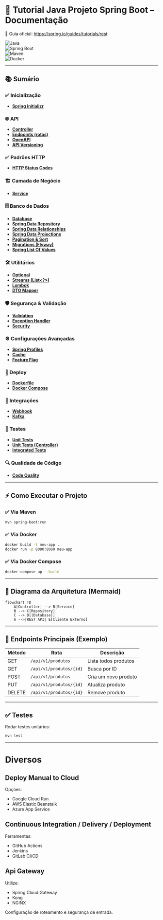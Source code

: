 # 🚀  Tutorial Java Projeto Spring Boot – Documentação

📘 Guia oficial: https://spring.io/guides/tutorials/rest

![Java](https://img.shields.io/badge/Java-17-blue)  
![Spring Boot](https://img.shields.io/badge/Spring%20Boot-3.0-brightgreen)  
![Maven](https://img.shields.io/badge/Maven-Build-orange)  
![Docker](https://img.shields.io/badge/Docker-Supported-blue)  

---

## 📚 Sumário

### ✅ Inicialização
- **[Spring Initializr](docs/spring-initializr.md)**  

### 🌐 API
- **[Controller](docs/api-controller.md)**  
- **[Endpoints (rotas)](docs/endpoints.md)**  
- **[OpenAPI](docs/openapi.md)**  
- **[API Versioning](docs/api-versioning.md)**  

### ✅ Padrões HTTP
- **[HTTP Status Codes](docs/http-status-code.md)**  

### 🏗 Camada de Negócio
- **[Service](docs/service.md)**  

### 🗄 Banco de Dados
- **[Database](docs/database.md)**  
- **[Spring Data Repository](docs/repository.md)**  
- **[Spring Data Relationships](docs/data-relationships.md)**  
- **[Spring Data Projections](docs/data-projections.md)**  
- **[Pagination & Sort](docs/data-pagination.md)**  
- **[Migrations (Flyway)](docs/migrations.md)**  
- **[Spring List Of Values](https://github.com/acnaweb/spring)**

### 🛠 Utilitários
- **[Optional](docs/optional.md)**  
- **[Streams (List<?>)](docs/streams.md)**  
- **[Lombok](docs/lombok.md)**  
- **[DTO Mapper](docs/dtos.md)**  

### 🛡 Segurança & Validação
- **[Validation](docs/validations.md)**  
- **[Exception Handler](docs/exception-handler.md)**  
- **[Security](docs/security.md)**  

### ⚙️ Configurações Avançadas
- **[Spring Profiles](docs/profiles.md)**  
- **[Cache](docs/cache.md)**  
- **[Feature Flag](docs/feature-flag.md)**

### 🐳 Deploy
- **[Dockerfile](docs/docker.md)**  
- **[Docker Compose](docs/docker-compose.md)**  

### 🔗 Integrações
- **[Webhook](docs/webhook.md)**  
- **[Kafka](docs/kafka.md)**  

### 🧪 Testes
- **[Unit Tests](docs/unit-test.md)**  
- **[Unit Tests (Controller)](docs/unit-test-controller.md)**  
- **[Integrated Tests](docs/integrated-tests.md)**  

### 🔍 Qualidade de Código
- **[Code Quality](docs/code-quality.md)**  

---

## ⚡ Como Executar o Projeto

### ✅ Via Maven
```bash
mvn spring-boot:run
```

### ✅ Via Docker
```bash
docker build -t meu-app .
docker run -p 8080:8080 meu-app
```

### ✅ Via Docker Compose
```bash
docker-compose up --build
```

---

## 📐 Diagrama da Arquitetura (Mermaid)

```mermaid
flowchart TD
    A[Controller] --> B[Service]
    B --> C[Repository]
    C --> D[(Database)]
    A -->|REST API| E[Cliente Externo]
```

---

## 🔗 Endpoints Principais (Exemplo)

| Método | Rota                | Descrição             |
|--------|----------------------|----------------------|
| GET    | `/api/v1/produtos`  | Lista todos produtos |
| GET    | `/api/v1/produtos/{id}` | Busca por ID       |
| POST   | `/api/v1/produtos`  | Cria um novo produto |
| PUT    | `/api/v1/produtos/{id}` | Atualiza produto   |
| DELETE | `/api/v1/produtos/{id}` | Remove produto     |

---

## ✅ Testes
Rodar testes unitários:
```bash
mvn test
```

---

# Diversos

## Deploy Manual to Cloud

Opções:
- Google Cloud Run
- AWS Elastic Beanstalk
- Azure App Service

## Continuous Integration / Delivery / Deployment

Ferramentas:

- GitHub Actions
- Jenkins
- GitLab CI/CD

## Api Gateway

Utilize:

- Spring Cloud Gateway
- Kong
- NGINX

Configuração de roteamento e segurança de entrada.